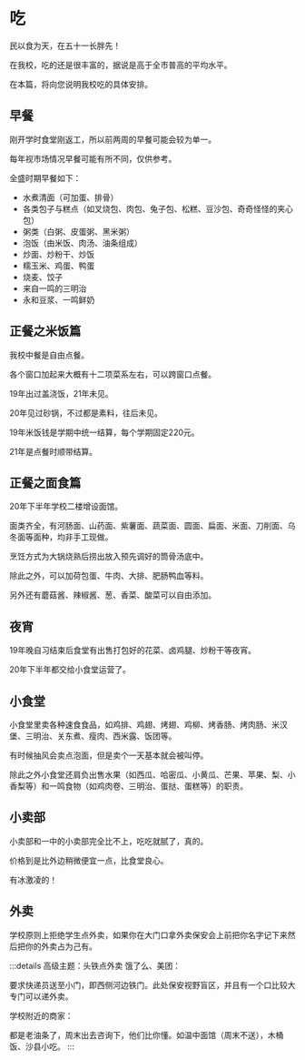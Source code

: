 # 吃

民以食为天，在五十一长胖先！

在我校，吃的还是很丰富的，据说是高于全市普高的平均水平。

在本篇，将向您说明我校吃的具体安排。

## 早餐

刚开学时食堂刚返工，所以前两周的早餐可能会较为单一。

每年视市场情况早餐可能有所不同，仅供参考。

全盛时期早餐如下：

* 水煮清面（可加蛋、排骨）
* 各类包子与糕点（如叉烧包、肉包、兔子包、松糕、豆沙包、奇奇怪怪的夹心包）
* 粥类（白粥、皮蛋粥、黑米粥）
* 泡饭（由米饭、肉汤、油条组成）
* 炒面、炒粉干、炒饭
* 糯玉米、鸡蛋、鸭蛋
* 烧麦、饺子
* 来自一鸣的三明治
* 永和豆浆、一鸣鲜奶
## 正餐之米饭篇

我校中餐是自由点餐。

各个窗口加起来大概有十二项菜系左右，可以跨窗口点餐。

19年出过盖浇饭，21年未见。

20年见过砂锅，不过都是素料，往后未见。

19年米饭钱是学期中统一结算，每个学期固定220元。

21年是点餐时顺带结算。

## 正餐之面食篇

20年下半年学校二楼增设面馆。

面类齐全，有河肠面、山药面、紫薯面、蔬菜面、圆面、扁面、米面、刀削面、乌冬面等面种，均非手工现做。

烹饪方式为大锅烧熟后捞出放入预先调好的筒骨汤底中。

除此之外，可以加荷包蛋、牛肉、大排、肥肠鸭血等料。

另外还有蘑菇酱、辣椒酱、葱、香菜、酸菜可以自由添加。

## 夜宵

19年晚自习结束后食堂有出售打包好的花菜、卤鸡腿、炒粉干等夜宵。

20年下半年都交给小食堂运营了。

## 小食堂

小食堂里卖各种速食食品，如鸡排、鸡翅、烤翅、鸡柳、烤香肠、烤肉肠、米汉堡、三明治、关东煮、瘦肉、西米露、饭团等。

有时候抽风会卖点泡面，但是卖个一天基本就会被叫停。

除此之外小食堂还肩负出售水果（如西瓜、哈密瓜、小黄瓜、芒果、苹果、梨、小香梨等）和一鸣食物（如鸡肉卷、三明治、蛋挞、蛋糕等）的职责。

## 小卖部

小卖部和一中的小卖部完全比不上，吃吃就腻了，真的。

价格到是比外边稍微便宜一点，比食堂良心。

有冰激凌的！

## 外卖

学校原则上拒绝学生点外卖，如果你在大门口拿外卖保安会上前把你名字记下来然后把你的外卖占为己有。

:::details 高级主题：头铁点外卖
饿了么、美团：

要求快递员送至小门，即西侧河边铁门。此处保安视野盲区，并且有一个口比较大专门可以递外卖。

学校附近的商家：

都是老油条了，周末出去咨询下，他们比你懂。如温中面馆（周末不送），木桶饭、沙县小吃。
:::